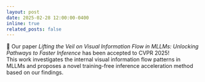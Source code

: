 ```yaml
---
layout: post
date: 2025-02-28 12:00:00-0400
inline: true
related_posts: false
---
```


🎉 Our paper _Lifting the Veil on Visual Information Flow in MLLMs: Unlocking Pathways to Faster Inference_ has been accepted to CVPR 2025!<br>
This work investigates the internal visual information flow patterns in MLLMs and proposes a novel training-free inference acceleration method based on our findings.
